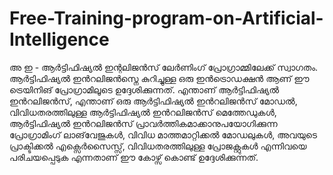 # Free-Training-program-on-Artificial-Intelligence
  അ ഇ - ആർട്ടിഫിഷ്യൽ ഇന്റലിജൻസ് ലേർണിംഗ് പ്രോഗ്രാമ്മിലേക്ക് സ്വാഗതം. ആർട്ടിഫിഷ്യൽ ഇൻറലിജൻസ്നെ കുറിച്ചുള്ള ഒരു ഇൻട്രൊഡക്ഷൻ ആണ് ഈ ട്രെയിനിങ് പ്രോഗ്രാമിലൂടെ ഉദ്ദേശിക്കുന്നത്. എന്താണ് ആർട്ടിഫിഷ്യൽ ഇൻറലിജൻസ്, എന്താണ് ഒരു ആർട്ടിഫിഷ്യൽ ഇൻറലിജൻസ് മോഡൽ, വിവിധതരത്തിലുള്ള ആർട്ടിഫിഷ്യൽ ഇൻറലിജൻസ് മെത്തേഡുകൾ, ആർട്ടിഫിഷ്യൽ ഇൻറലിജൻസ് പ്രാവർത്തികമാക്കാനുപയോഗിക്കുന്ന പ്രോഗ്രാമിംഗ് ലാങ്‌വേജുകൾ, വിവിധ മാത്തമാറ്റിക്കൽ മോഡലുകൾ, അവയുടെ പ്രാക്ടിക്കൽ എക്സെർസൈസ്സ്, വിവിധതരത്തിലുള്ള പ്രോജക്റ്റുകൾ എന്നിവയെ പരിചയപ്പെടുക എന്നതാണ് ഈ കോഴ്സ് കൊണ്ട് ഉദ്ദേശിക്കുന്നത്.
